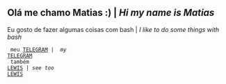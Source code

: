 <h2>Ol&aacute; me chamo Matias :) | <em>Hi my name is Matias</em></h2>

<p>Eu gosto de fazer algumas coisas com bash | <em>I like to do some things with bash</em></p>

<code>&nbsp;meu <a href="https://t.me/medroso">TELEGRAM</a> | <em> my</em> <a href="https://t.me/medroso">TELEGRAM</a>&nbsp;&nbsp;</code><br><code>&nbsp;também <a href="https://github.com/Lewizh11">LEWIS</a> | <em>see too</em> <a href="https://github.com/Lewizh11">LEWIS</a></code>
